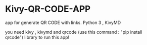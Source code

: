 # Kivy-QR-CODE-APP
app for generate QR CODE with links. Python 3 , KivyMD

you need kivy , kivymd and qrcode (use this command : "pip install qrcode") library to run this app! 

